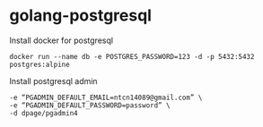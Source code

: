 # golang-postgresql

Install docker for postgresql

```docker run --name db -e POSTGRES_PASSWORD=123 -d -p 5432:5432 postgres:alpine```

Install postgresql admin
```docker run -p 8900:80 \
-e “PGADMIN_DEFAULT_EMAIL=ntcn14089@gmail.com” \
-e “PGADMIN_DEFAULT_PASSWORD=password” \
-d dpage/pgadmin4
```
